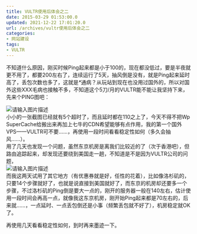 ```yaml
---
title: VULTR使用后体会之二
date: 2015-03-29 01:53:00.0
updated: 2021-12-22 17:01:20.0
url: /archives/vultr使用后体会之二
categories: 
- 网站建设
tags: 
- VULTR
---
```


<p>不知道什么原因，刚买时候Ping起来都是小于100的，现在都没低过，要是半夜就更不用了，都要200左右了，连续运行了5天，抽风倒是没有，就是Ping起来延时高了，丢包次数也多了，这就是<em>*</em>通病？从玩站到现在也没用过国外的，所以对国外这些XXX毛病也接触不多，不知道这个5刀/月的VULTR能不能让我坚持下来，先来个PING图吧：</p><p><img src="https://cdn.uu126.cn/wp-content/uploads/2015/03/Vultr-ping01_2.jpg" alt="请输入图片描述" title="请输入图片描述"><br />小小的一张截图已经就有5个超时了，而且延时都在110之上了，今天不得不把Wp SuperCache给搬出来再加上七牛的CDN希望能够有点作用，我的第一个国外VPS——VULTR可不要……，再使用一段时间看看稳定性如何（多久会抽风……）。<br />用了几天也发现一个问题，虽然东京机房是离我们比较近的了（次于香港吧），但路由追踪起来，却发现还要绕到美国走一趟，不知道是不是因为VULTR公司的问题，<br /><img src="https://cdn.uu126.cn/wp-content/uploads/2015/03/Vultr-ping02_2.jpg" alt="请输入图片描述" title="请输入图片描述"><br />而我这两天试用了其它地方（有优惠券就是好，任性的花着），比如像洛杉矶的，只要14个步骤就好了，也就是说直接到美国就好了，而东京的机房却还要多一个步骤，不过洛杉矶的Ping倒是要大一点的，刚开的服务器一般在140左右，估计使用一段时间会再高一点，就像我这东京机房，刚开始Ping起来都是70左右的，后来就……，一点延时、一点丢包倒还是小事（频繁丢包就不好了），机房稳定就OK了。</p><p>再使用几天看看稳定性如何，到时再来墨迹一下。</p>